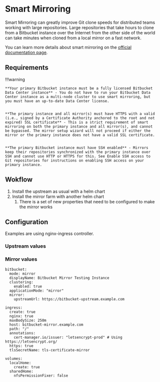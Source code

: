 # Smart Mirroring

Smart Mirroring can greatly improve Git clone speeds for distributed teams working with large repositories. Large repositories that take hours to clone from a Bitbucket instance over the Internet from the other side of the world can take minutes when cloned from a local mirror on a fast network.

You can learn more details about smart mirroring on the [official documentation page](https://confluence.atlassian.com/bitbucketserver/smart-mirroring-776640046.html).

## Requirements

!!!warning
    
    **Your primary Bitbucket instance must be a fully licensed Bitbucket Data Center instance** - You do not have to run your Bitbucket Data Center instance as a multi-node cluster to use smart mirroring, but you must have an up-to-date Data Center license.


    **The primary instance and all mirror(s) must have HTTPS with a valid (i.e., signed by a Certificate Authority anchored to the root and not expired) SSL certificate** - This is a strict requirement of smart mirroring on both the primary instance and all mirror(s), and cannot be bypassed. The mirror setup wizard will not proceed if either the mirror or the primary instance does not have a valid SSL certificate.


    **The primary Bitbucket instance must have SSH enabled** - Mirrors keep their repositories synchronized with the primary instance over SSH and cannot use HTTP or HTTPS for this. See Enable SSH access to Git repositories for instructions on enabling SSH access on your primary instance.


## Wokflow

1. Install the upstream as usual with a helm chart
2. Install the mirror farm with another helm chart
      1. There is a set of new properties that need to be configured to make the mirror works

## Configuration

Examples are using nginx-ingress controller.

### Upstream values

### Mirror values

```
bitbucket:
  mode: mirror
  displayName: Bitbucket Mirror Testing Instance
  clustering:
    enabled: true
  applicationMode: "mirror"
  mirror:
    upstreamUrl: https://bitbucket-upstream.example.com

ingress:
  create: true
  nginx: true
  maxBodySize: 250m
  host: bitbucket-mirror.example.com
  path: "/"
  annotations:
    cert-manager.io/issuer: "letsencrypt-prod" # Using https://letsencrypt.org/
  https: true
  tlsSecretName: tls-certificate-mirror

volumes:
  localHome:
    create: true
  sharedHome:
    nfsPermissionFixer: false
```